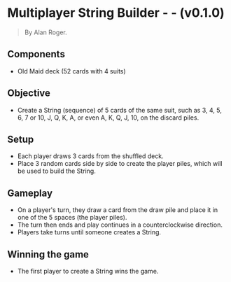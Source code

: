 # **Multiplayer String Builder -** - (v0.1.0)

> By Alan Roger.
> 

## **Components**

- Old Maid deck (52 cards with 4 suits)

## **Objective**

- Create a String (sequence) of 5 cards of the same suit, such as 3, 4, 5, 6, 7 or 10, J, Q, K, A, or even A, K, Q, J, 10, on the discard piles.

## **Setup**

- Each player draws 3 cards from the shuffled deck.
- Place 3 random cards side by side to create the player piles, which will be used to build the String.

## **Gameplay**

- On a player's turn, they draw a card from the draw pile and place it in one of the 5 spaces (the player piles).
- The turn then ends and play continues in a counterclockwise direction.
- Players take turns until someone creates a String.

## **Winning the game**

- The first player to create a String wins the game.
